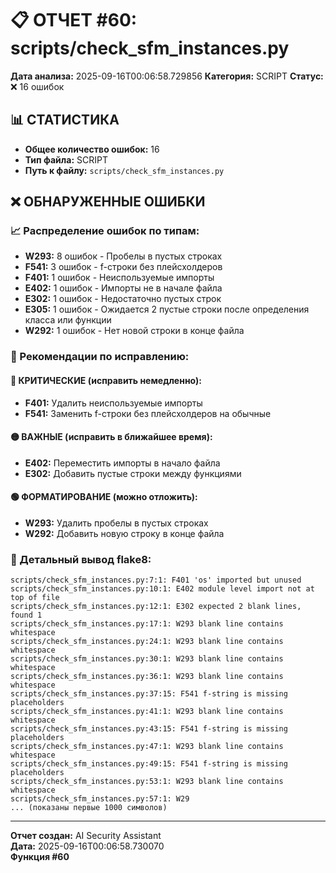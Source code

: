# 📋 ОТЧЕТ #60: scripts/check_sfm_instances.py

**Дата анализа:** 2025-09-16T00:06:58.729856
**Категория:** SCRIPT
**Статус:** ❌ 16 ошибок

## 📊 СТАТИСТИКА

- **Общее количество ошибок:** 16
- **Тип файла:** SCRIPT
- **Путь к файлу:** `scripts/check_sfm_instances.py`

## ❌ ОБНАРУЖЕННЫЕ ОШИБКИ

### 📈 Распределение ошибок по типам:

- **W293:** 8 ошибок - Пробелы в пустых строках
- **F541:** 3 ошибок - f-строки без плейсхолдеров
- **F401:** 1 ошибок - Неиспользуемые импорты
- **E402:** 1 ошибок - Импорты не в начале файла
- **E302:** 1 ошибок - Недостаточно пустых строк
- **E305:** 1 ошибок - Ожидается 2 пустые строки после определения класса или функции
- **W292:** 1 ошибок - Нет новой строки в конце файла

### 🎯 Рекомендации по исправлению:

#### 🔴 КРИТИЧЕСКИЕ (исправить немедленно):
- **F401:** Удалить неиспользуемые импорты
- **F541:** Заменить f-строки без плейсхолдеров на обычные

#### 🟡 ВАЖНЫЕ (исправить в ближайшее время):
- **E402:** Переместить импорты в начало файла
- **E302:** Добавить пустые строки между функциями

#### 🟢 ФОРМАТИРОВАНИЕ (можно отложить):
- **W293:** Удалить пробелы в пустых строках
- **W292:** Добавить новую строку в конце файла

### 📝 Детальный вывод flake8:

```
scripts/check_sfm_instances.py:7:1: F401 'os' imported but unused
scripts/check_sfm_instances.py:10:1: E402 module level import not at top of file
scripts/check_sfm_instances.py:12:1: E302 expected 2 blank lines, found 1
scripts/check_sfm_instances.py:17:1: W293 blank line contains whitespace
scripts/check_sfm_instances.py:24:1: W293 blank line contains whitespace
scripts/check_sfm_instances.py:30:1: W293 blank line contains whitespace
scripts/check_sfm_instances.py:36:1: W293 blank line contains whitespace
scripts/check_sfm_instances.py:37:15: F541 f-string is missing placeholders
scripts/check_sfm_instances.py:41:1: W293 blank line contains whitespace
scripts/check_sfm_instances.py:43:15: F541 f-string is missing placeholders
scripts/check_sfm_instances.py:47:1: W293 blank line contains whitespace
scripts/check_sfm_instances.py:49:15: F541 f-string is missing placeholders
scripts/check_sfm_instances.py:53:1: W293 blank line contains whitespace
scripts/check_sfm_instances.py:57:1: W29
... (показаны первые 1000 символов)
```

---
**Отчет создан:** AI Security Assistant  
**Дата:** 2025-09-16T00:06:58.730070  
**Функция #60**
